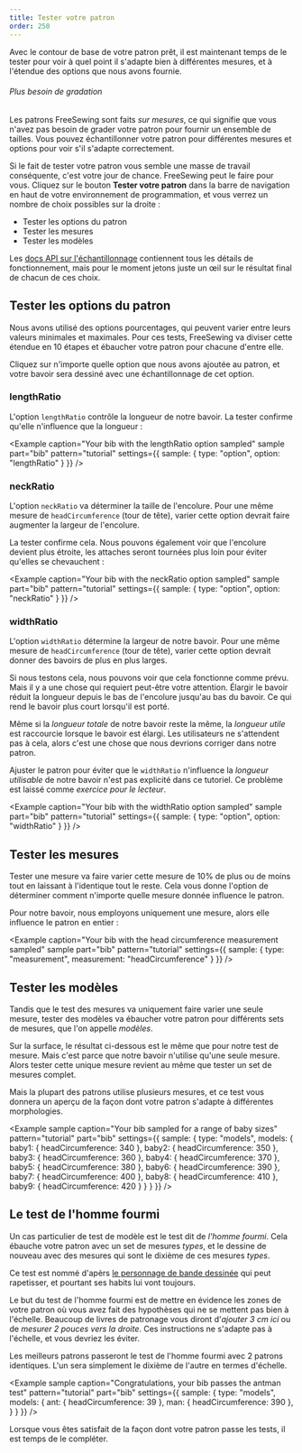 ```yaml
---
title: Tester votre patron
order: 250
---
```


Avec le contour de base de votre patron prêt, il est maintenant temps de le tester pour voir à quel point il s'adapte bien à différentes mesures, et à l'étendue des options que nous avons fournie.

<Tip>

###### Plus besoin de gradation

Les patrons FreeSewing sont faits *sur mesures*, ce qui signifie que vous n'avez pas besoin de grader votre patron pour fournir un ensemble de tailles. Vous pouvez échantillonner votre patron pour différentes mesures et options pour voir s'il s'adapte correctement.

</Tip>

Si le fait de tester votre patron vous semble une masse de travail conséquente, c'est votre jour de chance. FreeSewing peut le faire pour vous. Cliquez sur le bouton **Tester votre patron** dans la barre de navigation en haut de votre environnement de programmation, et vous verrez un nombre de choix possibles sur la droite :

- Tester les options du patron
- Tester les mesures
- Tester les modèles

Les [docs API sur l'échantillonnage](/api/pattern#sample) contiennent tous les détails de fonctionnement, mais pour le moment jetons juste un œil sur le résultat final de chacun de ces choix.

## Tester les options du patron

Nous avons utilisé des options pourcentages, qui peuvent varier entre leurs valeurs minimales et maximales. Pour ces tests, FreeSewing va diviser cette étendue en 10 étapes et ébaucher votre patron pour chacune d'entre elle.

Cliquez sur n'importe quelle option que nous avons ajoutée au patron, et votre bavoir sera dessiné avec une échantillonnage de cet option.

### lengthRatio

L'option `lengthRatio` contrôle la longueur de notre bavoir. La tester confirme qu'elle n'influence que la longueur :

<Example 
  caption="Your bib with the lengthRatio option sampled" 
  sample 
  part="bib" 
  pattern="tutorial" 
  settings={{ 
    sample: { 
      type: "option", 
      option: "lengthRatio" 
    } 
  }} 
/>

### neckRatio

L'option `neckRatio` va déterminer la taille de l'encolure. Pour une même mesure de `headCircumference` (tour de tête), varier cette option devrait faire augmenter la largeur de l'encolure.

La tester confirme cela. Nous pouvons également voir que l'encolure devient plus étroite, les attaches seront tournées plus loin pour éviter qu'elles se chevauchent :

<Example 
  caption="Your bib with the neckRatio option sampled" 
  sample 
  part="bib" 
  pattern="tutorial" 
  settings={{ 
    sample: { 
      type: "option", 
      option: "neckRatio" 
    } 
  }} 
/>

### widthRatio

L'option `widthRatio` détermine la largeur de notre bavoir. Pour une même mesure de `headCircumference` (tour de tête), varier cette option devrait donner des bavoirs de plus en plus larges.

Si nous testons cela, nous pouvons voir que cela fonctionne comme prévu. Mais il y a une chose qui requiert peut-être votre attention. Élargir le bavoir réduit la longueur depuis le bas de l'encolure jusqu'au bas du bavoir. Ce qui rend le bavoir plus court lorsqu'il est porté.

Même si la *longueur totale* de notre bavoir reste la même, la *longueur utile* est raccourcie lorsque le bavoir est élargi. Les utilisateurs ne s'attendent pas à cela, alors c'est une chose que nous devrions corriger dans notre patron.

<Note>

Ajuster le patron pour éviter que le `widthRatio` n'influence la *longueur utilisable* de notre bavoir n'est pas explicité dans ce tutoriel. Ce problème est laissé comme *exercice pour le lecteur*.

</Note>

<Example 
  caption="Your bib with the widthRatio option sampled" 
  sample 
  part="bib" 
  pattern="tutorial" 
  settings={{ 
    sample: { 
      type: "option", 
      option: "widthRatio" 
    } 
  }} 
/>

## Tester les mesures

Tester une mesure va faire varier cette mesure de 10% de plus ou de moins tout en laissant à l'identique tout le reste. Cela vous donne l'option de déterminer comment n'importe quelle mesure donnée influence le patron.

Pour notre bavoir, nous employons uniquement une mesure, alors elle influence le patron en entier :

<Example 
  caption="Your bib with the head circumference measurement sampled" 
  sample 
  part="bib" 
  pattern="tutorial" 
  settings={{ 
    sample: { 
      type: "measurement", 
      measurement: "headCircumference" 
    } 
  }} 
/>

## Tester les modèles

Tandis que le test des mesures va uniquement faire varier une seule mesure, tester des modèles va ébaucher votre patron pour différents sets de mesures, que l'on appelle *modèles*.

Sur la surface, le résultat ci-dessous est le même que pour notre test de mesure. Mais c'est parce que notre bavoir n'utilise qu'une seule mesure. Alors tester cette unique mesure revient au même que tester un set de mesures complet.

Mais la plupart des patrons utilise plusieurs mesures, et ce test vous donnera un aperçu de la façon dont votre patron s'adapte à différentes morphologies.

<Example 
  sample 
  caption="Your bib sampled for a range of baby sizes" 
  pattern="tutorial" 
  part="bib" 
  settings={{ 
    sample: { 
      type: "models", 
      models: {
        baby1: { headCircumference: 340 },
        baby2: { headCircumference: 350 },
        baby3: { headCircumference: 360 },
        baby4: { headCircumference: 370 },
        baby5: { headCircumference: 380 },
        baby6: { headCircumference: 390 },
        baby7: { headCircumference: 400 },
        baby8: { headCircumference: 410 },
        baby9: { headCircumference: 420 }
      }
    } 
  }} 
/>

## Le test de l'homme fourmi

Un cas particulier de test de modèle est le test dit de *l'homme fourmi*. Cela ébauche votre patron avec un set de mesures *types*, et le dessine de nouveau avec des mesures qui sont le dixième de ces mesures *types*.

Ce test est nommé d'apèrs [le personnage de bande dessinée](https://en.wikipedia.org/wiki/Ant-Man_(film)) qui peut rapetisser, et pourtant ses habits lui vont toujours.

Le but du test de l'homme fourmi est de mettre en évidence les zones de votre patron où vous avez fait des hypothèses qui ne se mettent pas bien à l'échelle. Beaucoup de livres de patronage vous diront d'*ajouter 3 cm ici* ou de *mesurer 2 pouces vers la droite*. Ces instructions ne s'adapte pas à l'échelle, et vous devriez les éviter.

Les meilleurs patrons passeront le test de l'homme fourmi avec 2 patrons identiques. L'un sera simplement le dixième de l'autre en termes d'échelle.


<Example 
  sample 
  caption="Congratulations, your bib passes the antman test" 
  pattern="tutorial" 
  part="bib" 
  settings={{ 
    sample: { 
      type: "models", 
      models: {
        ant: { headCircumference: 39 },
        man: { headCircumference: 390 },
      }
    } 
  }} 
/>

Lorsque vous êtes satisfait de la façon dont votre patron passe les tests, il est temps de le compléter.
